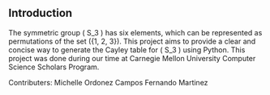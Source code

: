 ## Introduction

The symmetric group \( S_3 \) has six elements, which can be represented as permutations of the set \(\{1, 2, 3\}\). This project aims to provide a clear and concise way to generate the Cayley table for \( S_3 \) using Python. This project was done during our time at Carnegie Mellon University Computer Science Scholars Program.

Contributers: 
Michelle Ordonez Campos
Fernando Martinez
